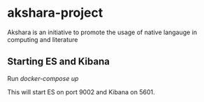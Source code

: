 # akshara-project

Akshara is an initiative to promote the usage of native langauge in computing and literature

## Starting ES and Kibana
Run *docker-compose up*

This will start ES on port 9002 and Kibana on 5601.
